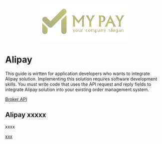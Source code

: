 <p align="center">
  <a href="https://mypay.tech/" target="_blank">
    <img alt="Parcel" src="logo.png" width="60%">
  </a>
</p>

# Alipay

This guide is wirtten for application developers who wants to integrate Alipay solution. Implementing this solution requires software development skills. You must write code that uses the API request and reply fields to integrate Alipay solution into your existing order management system.

<a href="broker_api.md"> Broker API </a>

## Alipay  xxxxx
xxxx

<a href="https://github.com/MypayTech/Alipay/edit/master">xxx</a>
